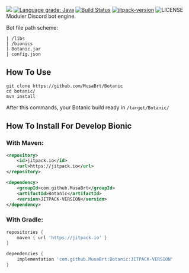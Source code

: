 ![](http://image-write-app.herokuapp.com/?x=880&y=33&size=130&text=koply&url=https%3A%2F%2Fimage-write-app.herokuapp.com%2F%3Fx%3D185%26y%3D25%26size%3D150%26text%3DBotanic%26url%3Dhttps%3A%2F%2Fwww.afcapital.ru%2Fa%2Fpgs%2Fimages%2Fcontent-grid-bg.png)
[![Language grade: Java](https://img.shields.io/lgtm/grade/java/g/MusaBrt/Botanic.svg?logo=lgtm&logoWidth=18)](https://lgtm.com/projects/g/MusaBrt/Botanic/context:java)
[![Build Status](https://travis-ci.com/musabrt/botanic.svg?branch=master)](https://travis-ci.com/musabrt/botanic)
[![jitpack-version](https://jitpack.io/v/MusaBrt/Botanic.svg)](https://jitpack.io/#MusaBrt/Botanic)
![LICENSE](https://img.shields.io/github/license/MusaBrt/Botanic?style=flat)
Moduler Discord bot engine.

Bot file path scheme:
```
| /libs
| /bionics
| Botanic.jar
| config.json
```

## How To Use
```
git clone https://github.com/MusaBrt/Botanic
cd botanic/
mvn install
```
After this commands, your Botanic build ready in `/target/Botanic/`

## How To Install For Develop Bionic
### With Maven:
```xml
<repository>
    <id>jitpack.io</id>
    <url>https://jitpack.io</url>
</repository>

<dependency>
    <groupId>com.github.MusaBrt</groupId>
    <artifactId>Botanic</artifactId>
    <version>JITPACK-VERSION</version>
</dependency>
```
### With Gradle:
```gradle
repositories {
    maven { url 'https://jitpack.io' }
}

dependencies {
    implementation 'com.github.MusaBrt:Botanic:JITPACK-VERSION'
}
```

